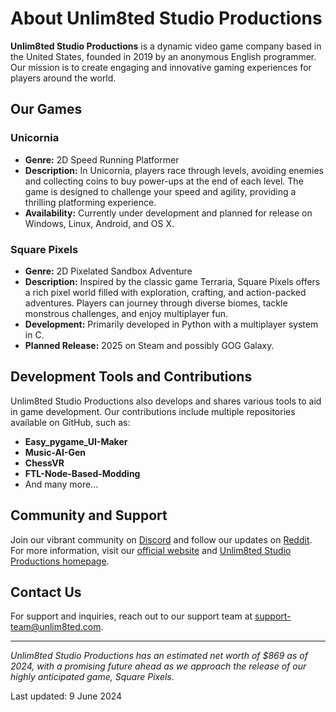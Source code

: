 # About Unlim8ted Studio Productions

**Unlim8ted Studio Productions** is a dynamic video game company based in the United States, founded in 2019 by an anonymous English programmer. Our mission is to create engaging and innovative gaming experiences for players around the world.

## Our Games

### Unicornia
* **Genre:** 2D Speed Running Platformer
* **Description:** In Unicornia, players race through levels, avoiding enemies and collecting coins to buy power-ups at the end of each level. The game is designed to challenge your speed and agility, providing a thrilling platforming experience.
* **Availability:** Currently under development and planned for release on Windows, Linux, Android, and OS X.

### Square Pixels
* **Genre:** 2D Pixelated Sandbox Adventure
* **Description:** Inspired by the classic game Terraria, Square Pixels offers a rich pixel world filled with exploration, crafting, and action-packed adventures. Players can journey through diverse biomes, tackle monstrous challenges, and enjoy multiplayer fun.
* **Development:** Primarily developed in Python with a multiplayer system in C.
* **Planned Release:** 2025 on Steam and possibly GOG Galaxy.

## Development Tools and Contributions

Unlim8ted Studio Productions also develops and shares various tools to aid in game development. Our contributions include multiple repositories available on GitHub, such as:

* **Easy_pygame_UI-Maker**
* **Music-AI-Gen**
* **ChessVR**
* **FTL-Node-Based-Modding**
* And many more...

## Community and Support

Join our vibrant community on [Discord](https://discord.gg/Unlim8ted) and follow our updates on [Reddit](https://www.reddit.com/r/Unlim8ted/). For more information, visit our [official website](https://unlim8ted.wixsite.com/unlim8) and [Unlim8ted Studio Productions homepage](https://unlim8ted.com).

## Contact Us

For support and inquiries, reach out to our support team at support-team@unlim8ted.com.

---

*Unlim8ted Studio Productions has an estimated net worth of $869 as of 2024, with a promising future ahead as we approach the release of our highly anticipated game, Square Pixels.*

Last updated: 9 June 2024
